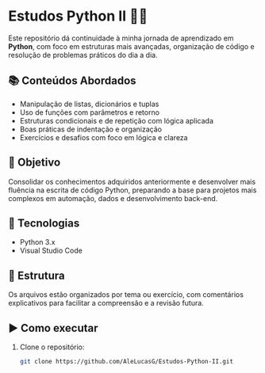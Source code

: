 # Estudos Python II 🐍📘

Este repositório dá continuidade à minha jornada de aprendizado em **Python**, com foco em estruturas mais avançadas, organização de código e resolução de problemas práticos do dia a dia.

## 📚 Conteúdos Abordados

- Manipulação de listas, dicionários e tuplas
- Uso de funções com parâmetros e retorno
- Estruturas condicionais e de repetição com lógica aplicada
- Boas práticas de indentação e organização
- Exercícios e desafios com foco em lógica e clareza

## 🎯 Objetivo

Consolidar os conhecimentos adquiridos anteriormente e desenvolver mais fluência na escrita de código Python, preparando a base para projetos mais complexos em automação, dados e desenvolvimento back-end.

## 🚀 Tecnologias

- Python 3.x
- Visual Studio Code

## 📂 Estrutura

Os arquivos estão organizados por tema ou exercício, com comentários explicativos para facilitar a compreensão e a revisão futura.

## ▶️ Como executar

1. Clone o repositório:
   ```bash
   git clone https://github.com/AleLucasG/Estudos-Python-II.git
